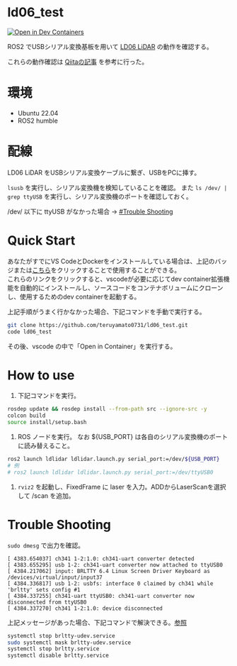 # ld06_test
[![Open in Dev Containers](https://img.shields.io/static/v1?label=Dev%20Containers&message=Open&color=blue&logo=visualstudiocode)](https://vscode.dev/redirect?url=vscode://ms-vscode-remote.remote-containers/cloneInVolume?url=https://github.com/teruyamato0731/ld06_test)

ROS2 でUSBシリアル変換基板を用いて [LD06 LiDAR](https://www.ldrobot.com/editor/file/20210422/1619071627351038.pdf) の動作を確認する。

これらの動作確認は [Qiitaの記事](https://qiita.com/porizou1/items/77a59ef93e77b10edbda) を参考に行った。

# 環境
- Ubuntu 22.04
- ROS2 humble

# 配線
LD06 LiDAR をUSBシリアル変換ケーブルに繋ぎ、USBをPCに挿す。

`lsusb` を実行し、シリアル変換機を検知していることを確認。
また `ls /dev/ | grep ttyUSB` を実行し、シリアル変換機のポートを確認しておく。

/dev/ 以下に ttyUSB がなかった場合 -> [#Trouble Shooting](#Trouble%20Shooting)

# Quick Start
あなたがすでにVS CodeとDockerをインストールしている場合は、上記のバッジまたは[こちら](https://vscode.dev/redirect?url=vscode://ms-vscode-remote.remote-containers/cloneInVolume?url=https://github.com/teruyamato0731/dev_humble)をクリックすることで使用することができる。<br>
これらのリンクをクリックすると、vscodeが必要に応じてdev container拡張機能を自動的にインストールし、ソースコードをコンテナボリュームにクローンし、使用するためのdev containerを起動する。

上記手順がうまく行かなかった場合、下記コマンドを手動で実行する。
```bash
git clone https://github.com/teruyamato0731/ld06_test.git
code ld06_test
```
その後、vscode の中で「Open in Container」を実行する。

# How to use
1. 下記コマンドを実行。
  ```bash
  rosdep update && rosdep install --from-path src --ignore-src -y
  colcon build
  source install/setup.bash
  ```
1. ROS ノードを実行。
  なお ${USB_PORT} は各自のシリアル変換機のポートに読み替えること。
  ```bash
  ros2 launch ldlidar ldlidar.launch.py serial_port:=/dev/${USB_PORT}
  # 例
  # ros2 launch ldlidar ldlidar.launch.py serial_port:=/dev/ttyUSB0
  ```
1. `rviz2` を起動し、FixedFrame に laser を入力。ADDからLaserScanを選択して /scan を追加。

# Trouble Shooting
`sudo dmesg` で出力を確認。
```log
[ 4383.654037] ch341 1-2:1.0: ch341-uart converter detected
[ 4383.655295] usb 1-2: ch341-uart converter now attached to ttyUSB0
[ 4384.217062] input: BRLTTY 6.4 Linux Screen Driver Keyboard as /devices/virtual/input/input37
[ 4384.336817] usb 1-2: usbfs: interface 0 claimed by ch341 while 'brltty' sets config #1
[ 4384.337255] ch341-uart ttyUSB0: ch341-uart converter now disconnected from ttyUSB0
[ 4384.337270] ch341 1-2:1.0: device disconnected
```
上記メッセージがあった場合、下記コマンドで解決できる。[参照](https://www.reddit.com/r/pop_os/comments/uf54bi/how_to_remove_or_disable_brltty/)
```bash
systemctl stop brltty-udev.service
sudo systemctl mask brltty-udev.service
systemctl stop brltty.service
systemctl disable brltty.service
```
